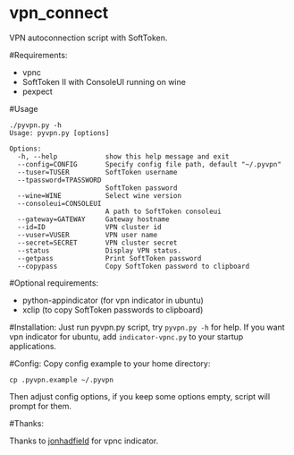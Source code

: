 vpn_connect
===========

VPN autoconnection script with SoftToken.

#Requirements:
* vpnc
* SoftToken II with ConsoleUI running on wine
* pexpect

#Usage
```
./pyvpn.py -h
Usage: pyvpn.py [options]

Options:
  -h, --help            show this help message and exit
  --config=CONFIG       Specify config file path, default "~/.pyvpn"
  --tuser=TUSER         SoftToken username
  --tpassword=TPASSWORD
                        SoftToken password
  --wine=WINE           Select wine version
  --consoleui=CONSOLEUI
                        A path to SoftToken consoleui
  --gateway=GATEWAY     Gateway hostname
  --id=ID               VPN cluster id
  --vuser=VUSER         VPN user name
  --secret=SECRET       VPN cluster secret
  --status              Display VPN status.
  --getpass             Print SoftToken password
  --copypass            Copy SoftToken password to clipboard
```

#Optional requirements:
* python-appindicator (for vpn indicator in ubuntu)
* xclip (to copy SoftToken passwords to clipboard)

#Installation:
Just run pyvpn.py script, try ```pyvpn.py -h``` for help.
If you want vpn indicator for ubuntu, add ```indicator-vpnc.py``` to your startup applications.

#Config:
Copy config example to your home directory:

```cp .pyvpn.example ~/.pyvpn```

Then adjust config options, if you keep some options empty, script will prompt for them.

#Thanks:

Thanks to [jonhadfield](https://github.com/jonhadfield) for vpnc indicator.
